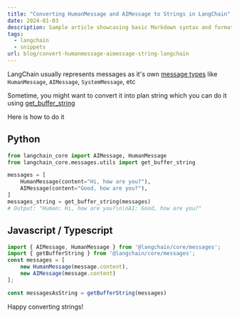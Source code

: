 ```yaml
---
title: "Converting HumanMessage and AIMessage to Strings in LangChain"
date: 2024-01-03
description: Sample article showcasing basic Markdown syntax and formatting for HTML elements.
tags:
  - langchain
  - snippets
url: blog/convert-humanmessage-aimessage-string-langchain
---
```


LangChain usually represents messages as it's own [message types](https://python.langchain.com/v0.1/docs/modules/model_io/chat/message_types/) like `HumanMessage`, `AIMessage`, `SystemMessage`, etc

Sometime, you might want to convert it into plan string which you can do it using [get_buffer_string](https://api.python.langchain.com/en/latest/messages/langchain_core.messages.utils.get_buffer_string.html)

<!--more-->

Here is how to do it

## Python
```python
from langchain_core import AIMessage, HumanMessage
from langchain_core.messages.utils import get_buffer_string

messages = [
    HumanMessage(content="Hi, how are you?"),
    AIMessage(content="Good, how are you?"),
]
messages_string = get_buffer_string(messages)
# Output: "Human: Hi, how are you?\n\nAI: Good, how are you?"
```

## Javascript / Typescript
```js
import { AIMessage, HumanMessage } from '@langchain/core/messages';
import { getBufferString } from '@langchain/core/messages';
const messages = [
	new HumanMessage(message.content),
	new AIMessage(message.content)
];

const messagesAsString = getBufferString(messages)
```

Happy converting strings!
